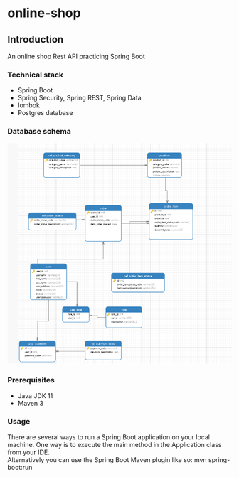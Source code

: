 # online-shop

## Introduction
An online shop Rest API practicing Spring Boot
### Technical stack
- Spring Boot
- Spring Security, Spring REST, Spring Data
- lombok
- Postgres database

### Database schema
![Database schema](db-schema.png)

### Prerequisites
- Java JDK 11
- Maven 3

### Usage
There are several ways to run a Spring Boot application on your local machine. One way is to execute the main method in the Application class from your IDE.
</br>Alternatively you can use the Spring Boot Maven plugin like so:
mvn spring-boot:run

